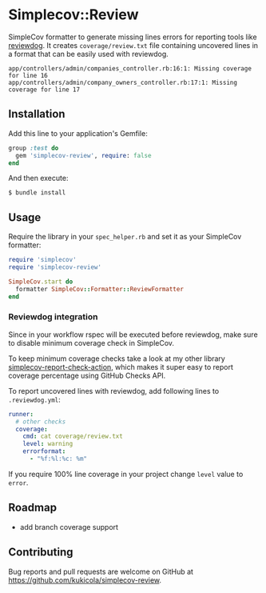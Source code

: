 # Simplecov::Review

SimpleCov formatter to generate missing lines errors for reporting tools
like [reviewdog](https://github.com/reviewdog/reviewdog). It creates `coverage/review.txt` file containing uncovered
lines in a format that can be easily used with reviewdog.

```
app/controllers/admin/companies_controller.rb:16:1: Missing coverage for line 16
app/controllers/admin/company_owners_controller.rb:17:1: Missing coverage for line 17
```

## Installation

Add this line to your application's Gemfile:

```ruby
group :test do
  gem 'simplecov-review', require: false
end
```

And then execute:

    $ bundle install

## Usage

Require the library in your `spec_helper.rb` and set it as your SimpleCov formatter:

```ruby
require 'simplecov'
require 'simplecov-review'

SimpleCov.start do
  formatter SimpleCov::Formatter::ReviewFormatter
end
```

### Reviewdog integration

Since in your workflow rspec will be executed before reviewdog, make sure to disable minimum coverage check in
SimpleCov.

To keep minimum coverage checks take a look at my other
library [simplecov-report-check-action](https://github.com/kukicola/simplecov-report-check-action), which makes it super
easy to report coverage percentage using GitHub Checks API.

To report uncovered lines with reviewdog, add following lines to `.reviewdog.yml`:

```yaml
runner:
  # other checks
  coverage:
    cmd: cat coverage/review.txt
    level: warning
    errorformat:
      - "%f:%l:%c: %m"
```

If you require 100% line coverage in your project change `level` value to `error`.

## Roadmap
* add branch coverage support

## Contributing

Bug reports and pull requests are welcome on GitHub at https://github.com/kukicola/simplecov-review.
